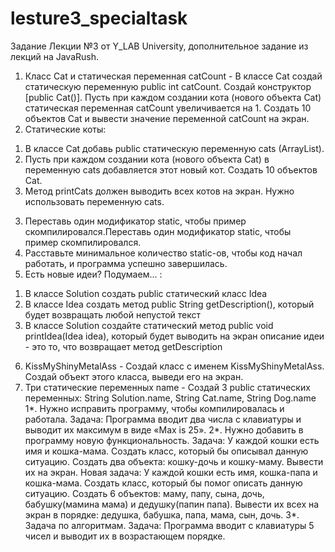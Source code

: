 # lesture3_specialtask

Задание Лекции №3 от Y_LAB University, дополнительное задание из лекций на JavaRush.

1. Класс Cat и статическая переменная catCount - В классе Cat создай статическую переменную public int catCount. 
Создай конструктор [public Cat()]. Пусть при каждом создании кота (нового объекта Cat) статическая переменная catCount увеличивается на 1. 
Создать 10 объектов Cat и вывести значение переменной catCount на экран. 
2. Статические коты:
1) В классе Cat добавь public статическую переменную cats (ArrayList<Cat>). 
2) Пусть при каждом создании кота (нового объекта Cat) в переменную cats добавляется этот новый кот. Создать 10 объектов Cat. 
3) Метод printCats должен выводить всех котов на экран. Нужно использовать переменную cats. 
3. Переставь один модификатор static, чтобы пример скомпилировался.Переставь один модификатор static, чтобы пример скомпилировался. 
4. Расставьте минимальное количество static-ов, чтобы код начал работать, и программа успешно завершилась. 
5. Есть новые идеи? Подумаем... : 
1) В классе Solution создать public статический класс Idea 
2) В классе Idea создать метод public String getDescription(), который будет возвращать любой непустой текст 
3) В классе Solution создайте статический метод public void printIdea(Idea idea), который будет выводить на экран описание идеи - это то, что возвращает метод getDescription 
6. KissMyShinyMetalAss - Создай класс с именем KissMyShinyMetalAss. Создай объект этого класса, выведи его на экран. 
7. Три статические переменных name - Создай 3 public статических переменных: String Solution.name, String Cat.name, String Dog.name
1*. Нужно исправить программу, чтобы компилировалась и работала. 
Задача: Программа вводит два числа с клавиатуры и выводит их максимум в виде «Max is 25». 
2*. Нужно добавить в программу новую функциональность. 
Задача: У каждой кошки есть имя и кошка-мама. Создать класс, который бы описывал данную ситуацию. Создать два объекта: кошку-дочь и кошку-маму. Вывести их на экран. 
Новая задача: У каждой кошки есть имя, кошка-папа и кошка-мама. Создать класс, который бы помог описать данную ситуацию. 
Создать 6 объектов: маму, папу, сына, дочь, бабушку(мамина мама) и дедушку(папин папа). Вывести их всех на экран в порядке: дедушка, бабушка, папа, мама, сын, дочь. 
3*. Задача по алгоритмам. 
Задача: Программа вводит с клавиатуры 5 чисел и выводит их в возрастающем порядке. 
